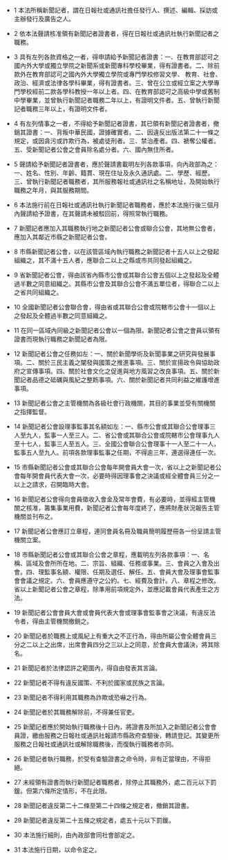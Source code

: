 * 1 本法所稱新聞記者，謂在日報社或通訊社擔任發行人、撰述、編輯、採訪或主辦發行及廣告之人。

* 2 依本法聲請核准領有新聞記者證書者，得在日報社或通訊社執行新聞記者之職務。

* 3 具有左列各款資格之一者，得申請給予新聞記者證書：一、在教育部認可之國內外大學或獨立學院之新聞系或新聞專科學校畢業，得有證書者。二、除前款外在教育部認可之國內外大學獨立學院或專門學校修習文學、 教育、社會、政治、經濟或法律各學科畢業，得有證書者。三、曾在公立或經立案之大學專門學校經前二款各學科教授一年以上者。四、在教育部認可之高級中學或舊制中學畢業，並曾執行新聞記者職務二年以上，有證明文件者。五、曾執行新聞記者職務三年以上，有證明文件者。

* 4 有左列情事之一者，不得給予新聞記者證書，其已領有新聞記者證書者，撤銷其證書：一、背叛中華民國，證據確實者。二、因違反出版法第二十一條之規定，或因貪污或詐欺行為，被處徒刑者。三、禁治產者。四、褫奪公權者。五、受新聞記者公會之會員除名處分者。六、國內無住所者。

* 5 聲請給予新聞記者證書者，應於聲請書載明左列各款事項，向內政部為之：一、姓名、性別、年齡、籍貫、現在住址及永久通訊處。二、學歷、經歷。三、曾執行新聞記者職務者，其所服務報社或通訊社之名稱地址，及開始執行職務之年月，與其服務期間。

* 6 本法施行前在日報社或通訊社執行新聞記者職務者，應於本法施行後三個月內聲請給予證書，在其聲請未被駁回前，得照常執行職務。

* 7 新聞記者應加入其職務執行地之新聞記者公會或聯合公會，其地無公會者，應加入其鄰近市縣之新聞記者公會。

* 8 市縣新聞記者公會，以在該管區域內執行職務之新聞記者十五人以上之發起組織之，其不滿十五人者，應聯合二以上之縣或市共同發起組織之。

* 9 省新聞記者公會，得由該省內縣市公會或其聯合公會五個以上之發起及全體過半數之同意組織之。其縣市公會及其聯合公會不滿五單位者，得聯合二以上之省共同組織之。

* 10 全國新聞記者公會聯合會，得由省或其聯合公會或院轄市公會十一個以上之發起及全體過半數之同意組織之。

* 11 在同一區域內同級之新聞記者公會以一個為限。新聞記者公會之會員以領有證書而現執行職務之新聞記者為限。

* 12 新聞記者公會之任務如左：一、關於新聞學術及新聞事業之研究與發展事項。二、關於三民主義之闡發與國策之推進事項。三、關於宣揚政令與協助政府之宣傳事項。四、關於社會文化之促進與地方風習之改良事項。五、關於新聞記者品德之砥礪與風紀之整飭事項。六、關於新聞記者共同利益之維護增進事項。

* 13 新聞記者公會之主管機關為各級社會行政機關，其目的事業並受有關機關之指揮監督。

* 14 新聞記者公會設理事監事其名額如左：一、縣市公會或其聯合公會理事三人至九人，監事一人至三人。二、省公會或其聯合公會或院轄市公會理事九人至十七人，監事三人至五人。三、全國公會聯合公會理事十一人至二十一人，監事五人至九人。前項各款理事監事之任期，不得逾三年，連選得連任一次。

* 15 市縣新聞記者公會或其聯合公會每年開會員大會一次，省以上之新聞記者公會每年開會員代表大會一次，必要時得因理事會之決議或經全體會員三分之一以上之請求，召開臨時大會。

* 16 新聞記者公會得向會員徵收入會金及常年會費，有必要時，並得經主管機關之核准，籌集事業用費，新聞記者公會每年度終了，應將財產狀況報告主管機關並刊布之。

* 17 新聞記者公會應訂立章程，連同會員名冊及職員簡明履歷冊各一份呈請主管機關立案。

* 18 市縣新聞記者公會或其聯合公會之章程，應載明左列各款事項：一、名稱、區域及會所所在地。二、宗旨、組織、任務或事業。三、會員之入會及出會。四、理監事名額、權限、任期及選任、解任。五、會員大會及理事會監事會會議之規定。六、會員應遵守之公約。七、經費及會計。八、章程之修改。省以上新聞記者公會之章程，除準用前項規定外，並應記載會員代表產生之方法。

* 19 新聞記者公會會員大會或會員代表大會或理事會監事會之決議，有違反法令者，得由主管機關撤銷之。

* 20 新聞記者於職務上或風紀上有重大之不正行為，得由所屬公會全體會員三分之二以上之出席，出席會員四分之三以上之同意，於會員大會議決，將其除名。

* 21 新聞記者於法律認許之範圍內，得自由發表其言論。

* 22 新聞記者不得有違反國策、不利於國家或民族之言論。

* 23 新聞記者不得利用其職務為詐欺或恐嚇之行為。

* 24 新聞記者於其職務解除前，不得兼任官吏。

* 25 新聞記者應於開始執行職務後十日內，將證書及所加入之新聞記者公會會員證，繳由服務之日報社或通訊社報請市縣政府查驗後，轉請登記。其變更所服務之日報社或通訊社或解除職務後，而復執行職務者亦同。

* 26 新聞記者執行職務，於受有查驗證書之命令時，非有正當理由，不得拒絕。

* 27 未經領有證書而執行新聞記者職務者，除停止其職務外，處二百元以下罰鍰。但第六條所定情形，不在此限。

* 28 新聞記者違反第二十二條至第二十四條之規定者，撤銷其證書。

* 29 新聞記者違反第二十五條之規定者，處五十元以下罰鍰。

* 30 本法施行細則，由內政部會同社會部定之。

* 31 本法施行日期，以命令定之。

